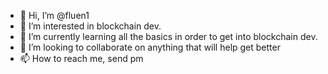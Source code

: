 - 👋 Hi, I’m @fluen1
- 👀 I’m interested in blockchain dev.
- 🌱 I’m currently learning all the basics in order to get into blockchain dev.
- 💞️ I’m looking to collaborate on anything that will help get better
- 📫 How to reach me, send pm

<!---
fluen1/fluen1 is a ✨ special ✨ repository because its `README.md` (this file) appears on your GitHub profile.
You can click the Preview link to take a look at your changes.
--->
